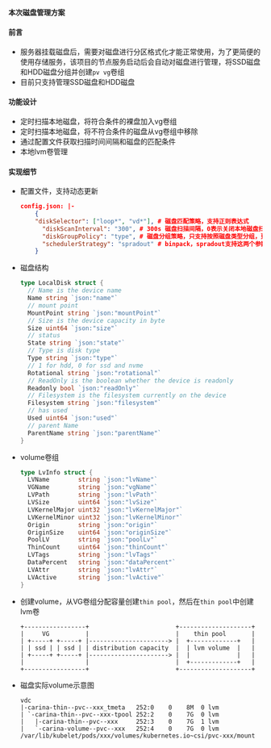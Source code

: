 

#### 本次磁盘管理方案

#### 前言

- 服务器挂载磁盘后，需要对磁盘进行分区格式化才能正常使用，为了更简便的使用存储服务，该项目的节点服务启动后会自动对磁盘进行管理，将SSD磁盘和HDD磁盘分组并创建`pv vg`卷组
- 目前只支持管理SSD磁盘和HDD磁盘

#### 功能设计

- 定时扫描本地磁盘，将符合条件的裸盘加入vg卷组
- 定时扫描本地磁盘，将不符合条件的磁盘从vg卷组中移除
- 通过配置文件获取扫描时间间隔和磁盘的匹配条件
- 本地lvm卷管理

#### 实现细节

- 配置文件，支持动态更新

  ```json
  config.json: |-
      {
      "diskSelector": ["loop*", "vd*"], # 磁盘匹配策略，支持正则表达式
        "diskScanInterval": "300", # 300s 磁盘扫描间隔，0表示关闭本地磁盘扫描
        "diskGroupPolicy": "type", # 磁盘分组策略，只支持按照磁盘类型分组，更改成其他值无效
        "schedulerStrategy": "spradout" # binpack，spradout支持这两个参数
      }
  ```
  
- 磁盘结构

  ```go
  type LocalDisk struct {
  	// Name is the device name
  	Name string `json:"name"`
  	// mount point
  	MountPoint string `json:"mountPoint"`
  	// Size is the device capacity in byte
  	Size uint64 `json:"size"`
  	// status
  	State string `json:"state"`
  	// Type is disk type
  	Type string `json:"type"`
  	// 1 for hdd, 0 for ssd and nvme
  	Rotational string `json:"rotational"`
  	// ReadOnly is the boolean whether the device is readonly
  	Readonly bool `json:"readOnly"`
  	// Filesystem is the filesystem currently on the device
  	Filesystem string `json:"filesystem"`
  	// has used
  	Used uint64 `json:"used"`
  	// parent Name
  	ParentName string `json:"parentName"`
  }
  ```

- volume卷组

  ```go
  type LvInfo struct {
  	LVName        string `json:"lvName"`
  	VGName        string `json:"vgName"`
  	LVPath        string `json:"lvPath"`
  	LVSize        uint64 `json:"lvSize"`
  	LVKernelMajor uint32 `json:"lvKernelMajor"`
  	LVKernelMinor uint32 `json:"lvKernelMinor"`
  	Origin        string `json:"origin"`
  	OriginSize    uint64 `json:"originSize"`
  	PoolLV        string `json:"poolLv"`
  	ThinCount     uint64 `json:"thinCount"`
  	LVTags        string `json:"lvTags"`
  	DataPercent   string `json:"dataPercent"`
  	LVAttr        string `json:"lvAttr"`
  	LVActive      string `json:"lvActive"`
  }
  ```

- 创建volume，从VG卷组分配容量创建`thin pool`，然后在`thin pool`中创建lvm卷

  ```text
  +-----------------+                        +--------------------+                   
  |     VG          |                        |    thin pool       |
  | +-----+ +-----+ |----------------------> |  +-------------+   | 
  | | ssd | | ssd | | distribution capacity  |  | lvm volume  |   |
  | +-----+ +-----+ |----------------------> |  |             |   |
  |                 |                        |  +-------------+   | 
  +-----------------+                        +--------------------+
  ```

- 磁盘实际volume示意图

  ```
  vdc                                                                           
  |-carina-thin--pvc--xxx_tmeta   252:0    0    8M  0 lvm  
  | `-carina-thin--pvc--xxx-tpool 252:2    0    7G  0 lvm  
  |   |-carina-thin--pvc--xxx     252:3    0    7G  1 lvm  
  |   `-carina-volume--pvc--xxx   252:4    0    7G  0 lvm  /var/lib/kubelet/pods/xxx/volumes/kubernetes.io~csi/pvc-xxx/mount
  ```

  

